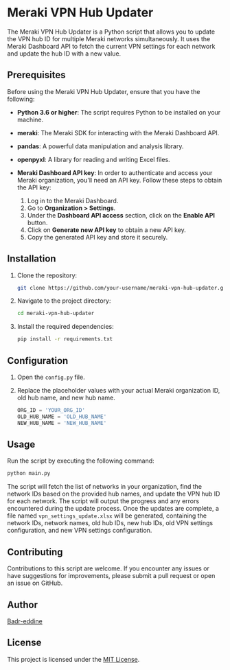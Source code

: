 # Meraki VPN Hub Updater

The Meraki VPN Hub Updater is a Python script that allows you to update the VPN hub ID for multiple Meraki networks simultaneously. It uses the Meraki Dashboard API to fetch the current VPN settings for each network and update the hub ID with a new value.

## Prerequisites

Before using the Meraki VPN Hub Updater, ensure that you have the following:

- **Python 3.6 or higher**: The script requires Python to be installed on your machine.
- **meraki**: The Meraki SDK for interacting with the Meraki Dashboard API.
- **pandas**: A powerful data manipulation and analysis library.
- **openpyxl**: A library for reading and writing Excel files.
- **Meraki Dashboard API key**: In order to authenticate and access your Meraki organization, you'll need an API key. Follow these steps to obtain the API key:

  1. Log in to the Meraki Dashboard.
  2. Go to **Organization > Settings**.
  3. Under the **Dashboard API access** section, click on the **Enable API** button.
  4. Click on **Generate new API key** to obtain a new API key.
  5. Copy the generated API key and store it securely.

## Installation

1. Clone the repository:

   ```bash
   git clone https://github.com/your-username/meraki-vpn-hub-updater.git
   ```

2. Navigate to the project directory:

   ```bash
   cd meraki-vpn-hub-updater
   ```

3. Install the required dependencies:

   ```bash
   pip install -r requirements.txt
   ```

## Configuration

1. Open the `config.py` file.

2. Replace the placeholder values with your actual Meraki organization ID, old hub name, and new hub name.

   ```python
   ORG_ID = 'YOUR_ORG_ID'
   OLD_HUB_NAME = 'OLD_HUB_NAME'
   NEW_HUB_NAME = 'NEW_HUB_NAME'
   ```

## Usage

Run the script by executing the following command:

```bash
python main.py
```

The script will fetch the list of networks in your organization, find the network IDs based on the provided hub names, and update the VPN hub ID for each network. The script will output the progress and any errors encountered during the update process. Once the updates are complete, a file named `vpn_settings_update.xlsx` will be generated, containing the network IDs, network names, old hub IDs, new hub IDs, old VPN settings configuration, and new VPN settings configuration.

## Contributing

Contributions to this script are welcome. If you encounter any issues or have suggestions for improvements, please submit a pull request or open an issue on GitHub.

## Author

[Badr-eddine](https://www.linkedin.com/in/badreddine-aharchi)

## License

This project is licensed under the [MIT License](LICENSE).
